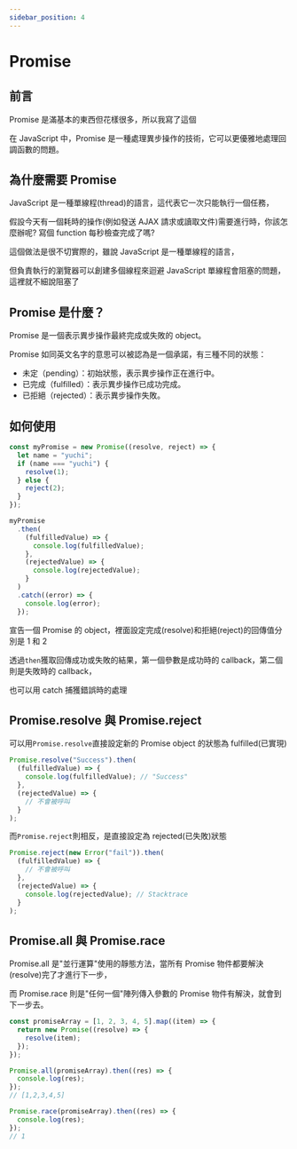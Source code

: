 ```yaml
---
sidebar_position: 4
---
```


# Promise

## 前言

Promise 是滿基本的東西但花樣很多，所以我寫了這個

在 JavaScript 中，Promise 是一種處理異步操作的技術，它可以更優雅地處理回調函數的問題。

## 為什麼需要 Promise

JavaScript 是一種單線程(thread)的語言，這代表它一次只能執行一個任務，

假設今天有一個耗時的操作(例如發送 AJAX 請求或讀取文件)需要進行時，你該怎麼辦呢? 寫個 function 每秒檢查完成了嗎?

這個做法是很不切實際的，雖說 JavaScript 是一種單線程的語言，

但負責執行的瀏覽器可以創建多個線程來迴避 JavaScript 單線程會阻塞的問題，這裡就不細說阻塞了

## Promise 是什麼？

Promise 是一個表示異步操作最終完成或失敗的 object。

Promise 如同英文名字的意思可以被認為是一個承諾，有三種不同的狀態：

- 未定（pending）：初始狀態，表示異步操作正在進行中。
- 已完成（fulfilled）：表示異步操作已成功完成。
- 已拒絕（rejected）：表示異步操作失敗。

## 如何使用

```javascript
const myPromise = new Promise((resolve, reject) => {
  let name = "yuchi";
  if (name === "yuchi") {
    resolve(1);
  } else {
    reject(2);
  }
});

myPromise
  .then(
    (fulfilledValue) => {
      console.log(fulfilledValue);
    },
    (rejectedValue) => {
      console.log(rejectedValue);
    }
  )
  .catch((error) => {
    console.log(error);
  });
```

宣告一個 Promise 的 object，裡面設定完成(resolve)和拒絕(reject)的回傳值分別是 1 和 2

透過`then`獲取回傳成功或失敗的結果，第一個參數是成功時的 callback，第二個則是失敗時的 callback，

也可以用 catch 捕獲錯誤時的處理

## Promise.resolve 與 Promise.reject

可以用`Promise.resolve`直接設定新的 Promise object 的狀態為 fulfilled(已實現)

```javascript
Promise.resolve("Success").then(
  (fulfilledValue) => {
    console.log(fulfilledValue); // "Success"
  },
  (rejectedValue) => {
    // 不會被呼叫
  }
);
```

而`Promise.reject`則相反，是直接設定為 rejected(已失敗)狀態

```javascript
Promise.reject(new Error("fail")).then(
  (fulfilledValue) => {
    // 不會被呼叫
  },
  (rejectedValue) => {
    console.log(rejectedValue); // Stacktrace
  }
);
```

## Promise.all 與 Promise.race

Promise.all 是"並行運算"使用的靜態方法，當所有 Promise 物件都要解決(resolve)完了才進行下一步，

而 Promise.race 則是"任何一個"陣列傳入參數的 Promise 物件有解決，就會到下一步去。

```javascript
const promiseArray = [1, 2, 3, 4, 5].map((item) => {
  return new Promise((resolve) => {
    resolve(item);
  });
});

Promise.all(promiseArray).then((res) => {
  console.log(res);
});
// [1,2,3,4,5]

Promise.race(promiseArray).then((res) => {
  console.log(res);
});
// 1
```
